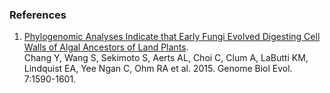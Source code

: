 ### References

1.  [Phylogenomic Analyses Indicate that Early Fungi Evolved Digesting
    Cell Walls of Algal Ancestors of Land
    Plants](http://europepmc.org/abstract/MED/25977457).\
    Chang Y, Wang S, Sekimoto S, Aerts AL, Choi C, Clum A, LaButti KM,
    Lindquist EA, Yee Ngan C, Ohm RA et al. 2015. Genome Biol Evol.
    7:1590-1601.
